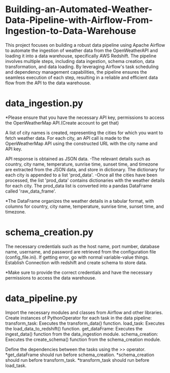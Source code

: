 # Building-an-Automated-Weather-Data-Pipeline-with-Airflow-From-Ingestion-to-Data-Warehouse
This project focuses on building a robust data pipeline using Apache Airflow to automate the ingestion of weather data from the OpenWeatherAPI and loading it into a data warehouse, specifically AWS Redshift. The pipeline involves multiple steps, including data ingestion, schema creation, data transformation, and data loading. By leveraging Airflow's task scheduling and dependency management capabilities, the pipeline ensures the seamless execution of each step, resulting in a reliable and efficient data flow from the API to the data warehouse.

# data_ingestion.py
*Please ensure that you have the necessary API key, permissions to access the OpenWeatherMap API.(Create account to get that)

A list of city names is created, representing the cities for which you want to fetch weather data.
For each city, an API call is made to the OpenWeatherMap API using the constructed URL with the city name and API key.

API response is obtained as JSON data.
  -The relevant details such as country, city name, temperature, sunrise time, sunset time, and timezone are extracted from the JSON data, and   store in dictionary. The dictionary for each city is appended to a list 'prod_data'.
  -Once all the cities have been processed, the list 'prod_data' contains dictionaries with the weather details for each city.
  The prod_data list is converted into a pandas DataFrame called 'raw_data_frame'.

*The DataFrame organizes the weather details in a tabular format, with columns for country, city name, temperature, sunrise time, sunset time, and timezone.

# schema_creation.py
The necessary credentials such as the host name, port number, database name, username, and password are retrieved from the configuration file (config_file.ini). If getting error, go with normal variable-value things.
Establish Connection with redshift and create schema to store data.

*Make sure to provide the correct credentials and have the necessary permissions to access the data warehouse.

# data_pipeline.py
Import the necessary modules and classes from Airflow and other libraries.
Create instances of PythonOperator for each task in the data pipeline:
  transform_task: Executes the transform_data() function.
  load_task: Executes the load_data_to_redshift() function.
  get_dataFrame: Executes the ingest_data() function from the data_ingestion module.
  schema_creation: Executes the create_schema() function from the schema_creation module.

Define the dependencies between the tasks using the >> operator.
 *get_dataFrame should run before schema_creation.
 *schema_creation should run before transform_task.
 *transform_task should run before load_task.
